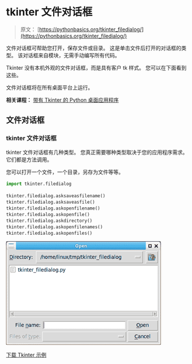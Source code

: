 # tkinter 文件对话框

> 原文： [https://pythonbasics.org/tkinter_filedialog/](https://pythonbasics.org/tkinter_filedialog/)

文件对话框可帮助您打开，保存文件或目录。 这是单击文件后打开的对话框的类型。 该对话框来自模块，无需手动编写所有代码。

Tkinter 没有本机外观的文件对话框，而是具有客户 tk 样式。 您可以在下面看到这些。

文件对话框将在所有桌面平台上运行。

**相关课程：** [带有 Tkinter 的 Python 桌面应用程序](https://gum.co/ErLc)

## 文件对话框

### tkinter 文件对话框

tkinter 文件对话框有几种类型。 您真正需要哪种类型取决于您的应用程序需求。 它们都是方法调用。

您可以打开一个文件，一个目录，另存为文件等等。

```py
import tkinter.filedialog

tkinter.filedialog.asksaveasfilename()
tkinter.filedialog.asksaveasfile()
tkinter.filedialog.askopenfilename()
tkinter.filedialog.askopenfile()
tkinter.filedialog.askdirectory()
tkinter.filedialog.askopenfilenames()
tkinter.filedialog.askopenfiles()

```

![tkinter filedialog](img/e365b8334e16f08859c82d935b84f4ec.jpg)

[下载 Tkinter 示例](https://gum.co/ErLc)